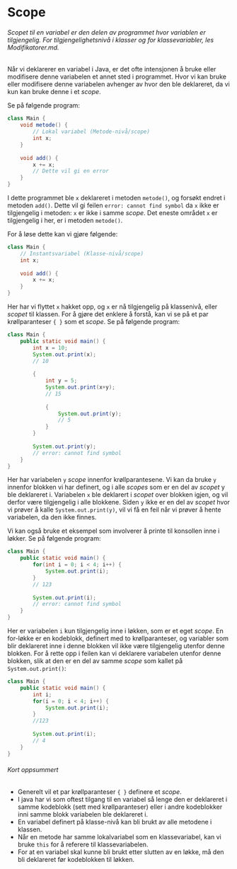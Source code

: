 # Scope

###### _Scopet_ til en variabel er den delen av programmet hvor variablen er tilgjengelig. For tilgjengelighetsnivå i klasser og for klassevariabler, les _Modifikatorer.md_.

Når vi deklarerer en variabel i Java, er det ofte intensjonen å bruke eller modifisere denne variabelen et annet sted i programmet. Hvor vi kan bruke eller modifisere denne variabelen avhenger av hvor den ble deklareret, da vi kun kan bruke denne i et _scope_. 

Se på følgende program:

```java
class Main {
    void metode() {
        // Lokal variabel (Metode-nivå/scope)
        int x;
    }
    
    void add() {
        x += x;
        // Dette vil gi en error
    }
}
```

 

I dette programmet ble `x` deklareret i metoden `metode()`, og forsøkt endret i metoden `add()`. Dette vil gi feilen `error: cannot find symbol` da `x` ikke er tilgjengelig i metoden: `x` er ikke i samme _scope_. Det eneste området `x` er tilgjengelig i her, er i metoden `metode()`.



For å løse dette kan vi gjøre følgende:

```java
class Main {
    // Instantsvariabel (Klasse-nivå/scope)
    int x;
    
    void add() {
        x += x;
    }
}
```



Her har vi flyttet `x` hakket opp, og `x` er nå tilgjengelig på klassenivå, eller _scopet_ til klassen. For å gjøre det enklere å forstå, kan vi se på et par krøllparanteser `{ }` som et _scope_. Se på følgende program:

```java
class Main {
    public static void main() {
        int x = 10;
        System.out.print(x);
        // 10
        
        {
            int y = 5;
            System.out.print(x+y);
            // 15
            
            {
                System.out.print(y);
                // 5
            }
        }
        
        System.out.print(y);
        // error: cannot find symbol
    }
}
```



Her har variabelen `y` _scope_ innenfor krøllparantesene. Vi kan da bruke `y` innenfor blokken vi har definert, og i alle _scopes_ som er en del av _scopet_ y ble deklareret i. Variabelen `x` ble deklarert i _scopet_ over blokken igjen, og vil derfor være tilgjengelig i alle blokkene. Siden `y` ikke er en del av _scopet_ hvor vi prøver å kalle `System.out.print(y)`, vil vi få en feil når vi prøver å hente variabelen, da den ikke finnes.



Vi kan også bruke et eksempel som involverer å printe til konsollen inne i løkker. Se på følgende program:

```java
class Main {
    public static void main() {
        for(int i = 0; i < 4; i++) {
            System.out.print(i);
        }
        // 123
        
        System.out.print(i);
        // error: cannot find symbol
    }
}
```



Her er variabelen `i` kun tilgjengelig inne i løkken, som er et eget _scope_. En for-løkke er en kodeblokk, definert med to krøllparanteser, og variabler som blir deklareret inne i denne blokken vil ikke være tilgjengelig utenfor denne blokken. For å rette opp i feilen kan vi deklarere variabelen utenfor denne blokken, slik at den er en del av samme _scope_ som kallet på `System.out.print()`:

```java
class Main {
    public static void main() {
        int i;
        for(i = 0; i < 4; i++) {
            System.out.print(i);
        }
        //123
        
        System.out.print(i);
        // 4
    }
}
```



###### Kort oppsummert

* Generelt vil et par krøllparanteser `{ }` definere et _scope_.
* I java har vi som oftest tilgang til en variabel så lenge den er deklareret i samme kodeblokk (sett med krøllparanteser) eller i andre kodeblokker inni samme blokk variabelen ble deklareret i.
* En variabel definert på klasse-nivå kan bli brukt av alle metodene i klassen.
* Når en metode har samme lokalvariabel som en klassevariabel, kan vi bruke `this` for å referere til klassevariabelen.
* For at en variabel skal kunne bli brukt etter slutten av en løkke, må den bli deklareret før kodeblokken til løkken.